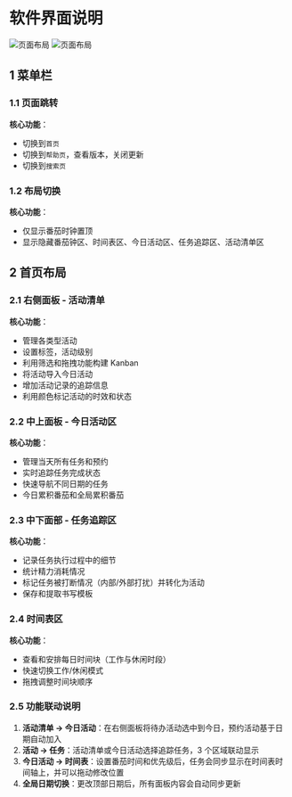 # 软件界面说明

![页面布局](/public/pomotention-layout.png)
![页面布局](/public/pomotention-layout-true.png)

## 1 菜单栏

### 1.1 页面跳转

**核心功能**：

- 切换到`首页`
- 切换到`帮助页`，查看版本，关闭更新
- 切换到`搜索页`

### 1.2 布局切换

**核心功能**：

- 仅显示番茄时钟置顶
- 显示隐藏番茄钟区、时间表区、今日活动区、任务追踪区、活动清单区

## 2 首页布局

### 2.1 右侧面板 - 活动清单

**核心功能**：

- 管理各类型活动
- 设置标签，活动级别
- 利用筛选和拖拽功能构建 Kanban
- 将活动导入今日活动
- 增加活动记录的追踪信息
- 利用颜色标记活动的时效和状态

### 2.2 中上面板 - 今日活动区

**核心功能**：

- 管理当天所有任务和预约
- 实时追踪任务完成状态
- 快速导航不同日期的任务
- 今日累积番茄和全局累积番茄

### 2.3 中下面部 - 任务追踪区

**核心功能**：

- 记录任务执行过程中的细节
- 统计精力消耗情况
- 标记任务被打断情况（内部/外部打扰）并转化为活动
- 保存和提取书写模板

### 2.4 时间表区

**核心功能**：

- 查看和安排每日时间块（工作与休闲时段）
- 快速切换工作/休闲模式
- 拖拽调整时间块顺序

### 2.5 功能联动说明

1. **活动清单 → 今日活动**：在右侧面板将待办活动选中到今日，预约活动基于日期自动加入
2. **活动 → 任务**：活动清单或今日活动选择追踪任务，3 个区域联动显示
3. **今日活动 → 时间表**：设置番茄时间和优先级后，任务会同步显示在时间表时间轴上，并可以拖动修改位置
4. **全局日期切换**：更改顶部日期后，所有面板内容会自动同步更新
